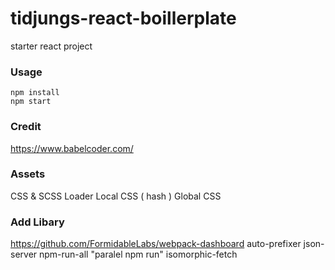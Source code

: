 # tidjungs-react-boillerplate
starter react project

### Usage
```
npm install
npm start
```
### Credit
https://www.babelcoder.com/

### Assets
CSS & SCSS Loader
Local CSS ( hash )
Global CSS


### Add Libary
https://github.com/FormidableLabs/webpack-dashboard
auto-prefixer
json-server
npm-run-all "paralel npm run"
isomorphic-fetch
